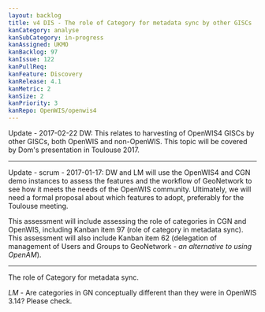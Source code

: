 ```yaml
---
layout: backlog
title: v4 DIS - The role of Category for metadata sync by other GISCs
kanCategory: analyse
kanSubCategory: in-progress
kanAssigned: UKMO
kanBacklog: 97
kanIssue: 122
kanPullReq:
kanFeature: Discovery
kanRelease: 4.1
kanMetric: 2
kanSize: 2
kanPriority: 3
kanRepo: OpenWIS/openwis4
---
```

Update - 2017-02-22 DW: This relates to harvesting of OpenWIS4 GISCs by other GISCs, both OpenWIS and non-OpenWIS.
This topic will be covered by Dom's presentation in Toulouse 2017.

---

Update - scrum - 2017-01-17: DW and LM will use the OpenWIS4 and CGN demo instances to assess the features and the workflow of GeoNetwork to see how it meets the needs of the OpenWIS community.  Ultimately, we will need a formal proposal about which features to adopt, preferably for the Toulouse meeting.

This assessment will include assessing the role of categories in CGN and OpenWIS, including Kanban item 97 (role of category in metadata sync).  This assessment will also include Kanban item 62 (delegation of management of Users and Groups to GeoNetwork - _an alternative to using OpenAM_).

---

The role of Category for metadata sync.

*LM* - Are categories in GN conceptually different than they were in OpenWIS 3.14?  Please check.

